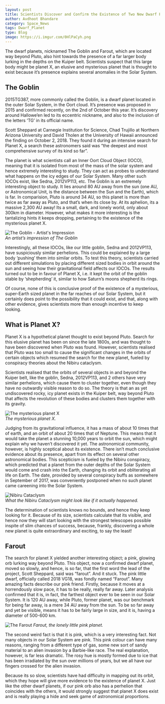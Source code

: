 ```yaml
---
layout: post
title: Scientists Discover and Confirm the Existence of Two New Dwarf Planets in the Farthest Extremes of the Solar System
author: Avdhoot Bhandare
category: Space_News
tags: Dwarf_Planet
type: Blog
image: https://i.imgur.com/0HlPaCyh.png
---
```


The dwarf planets, nicknamed The Goblin and Farout, which are located way beyond Pluto, also hint towards the presence of a far larger body lurking in the depths on the Kuiper belt. Scientists suspect that this large body might be planet X, an elusive and mysterious planet that is thought to exist because it’s presence explains several anomalies in  the Solar System.

## The Goblin

2015TG387, more commonly called the Goblin, is a dwarf planet located in the outer Solar System, in the Oort cloud. It’s presence was proposed in 2015 and confirmed recently, on the 2nd of October this year. It’s discovery around Hallowe’en led to its eccentric nickname, and also to the inclusion of the letters ‘TG’ in its official name.

Scott Sheppard at Carnegie Institution for Science, Chad Trujillo at Northern Arizona University and David Tholen at the University of Hawaii announced the finding on October 2, 2018. They found it during an intensive search for Planet X, a search these astronomers said was “the deepest and most comprehensive survey of its kind so far”.

The planet is what scientists call an Inner Oort Cloud Object (IOCO), meaning that it is isolated from most of the mass of the solar system and hence extremely interesting to study. They can act as probes to understand what happens on the icy edges of our Solar System. Many other such IOCOs exist, like Sedna, 2012VP113, etc. The Goblin is an extremely interesting object to study. It lies around 80 AU away from the sun (one AU, or Astronomical Unit, is the distance between the Sun and the Earth), which is far. In comparision, Pluto is around 34 AU, so this planet is more than twice as far away as Pluto, and that’s when its close by. At its aphelion, its a massive 2,300 AU away! Its a small, dark, and lonely world, only about 300km in diameter. However, what makes it more interesting is the tantalizing hints it keeps dropping, pertaining to the existence of the mysterious planet X.

![The Goblin - Artist's Impression](https://i.imgur.com/XCghSa5h.png)\
*An artist’s impression of The Goblin*

Interestingly, all these IOCOs, like our little goblin, Sedna and 2012VP113, have suspiciously similar perhelions. This could be explained by a large body ‘pushing’ them into similar orbits. To test this theory, scientists carried out different simulations by placing different sized bodies in orbit around the sun and seeing how their gravitational field affects our IOCOs. The results turned out to be in favour of Planet X, i.e. it kept the orbit of the goblin stable by ‘shepherding’ it, similar to how Saturn’s moons shepherd its rings.

Of course, none of this is conclusive proof of the existence of a mysterious, super-Earth sized planet in the far reaches of our Solar System, but it certainly does point to the possibility that it could exist, and that, along with other evidence, gives scientists more than enough incentive to keep looking.

## What is Planet X?

Planet X is a hypothetical planet thought to exist beyond Pluto. Search for this elusive planet has been on since the late 1800s, and was thought to have been discovered when Pluto was found. However, scientists realised that Pluto was too small to cause the significant changes in the orbits of certain objects which resumed the search for the new planet, fueled by conspiracy theories about the Nibiru cataclysm.

Scientists realised that the orbits of several objects in and beyond the Kuiper belt, like the goblin, Sedna, 2012VP113, and 2 others have very similar perhelions, which cause them to cluster together, even though they have no outwardly visible reason to do so. The theory is that an as yet undiscovered rocky, icy planet exists in the Kuiper belt, way beyond Pluto that affects the revolution of these bodies and clusters them together with its gravity.

![The mysterious planet X](https://i.imgur.com/Zcug7eJh.png)\
*The mysterious planet X.*

Judging from its gravitational influence, it has a mass of about 10 times that of earth, and an orbit of about 20 times that of Neptune. This means that it would take the planet a stunning 10,000 years to orbit the sun, which might explain why we haven’t discovered it yet. The astronomical community, however, is highly sceptical about its existence. There isn’t much conclusive evidence about its presence, apart from its effect on several other astronomical bodies. This scepticism is fueled by the Nibiru conspiracy, which predicted that a planet from the outer depths of the Solar System would come and crash into the Earth, changing its orbit and obliterating all life on Earth. The date, provided by several conspiracy buffs as somewhere in September of 2017, was conveniently postponed when no such planet came careening into the Solar System.

![Nibiru Cataclysm](https://i.imgur.com/L2QhyNLh.png)\
*What the Nibiru Cataclysm might look like if it actually happened.*

The determination of scientists knows no bounds, and hence they keep looking for it. Because of its size, scientists calculate that its visible, and hence now they will start looking with the strongest telescopes possible inspite of slim chances of success, because, frankly, discovering a whole new planet is quite extraordinary and exciting, to say the least!

## Farout

The search for planet X yielded another interesting object; a pink, glowing orb lurking way beyond Pluto. This object, now a confirmed dwarf planet, moved so slowly, and hence, is so far, that the first word the lead of the project, Scott Sheppard, said was “farout”. And it stuck. The pink little dwarf, officially called 2018 VG18, was fondly named “Farout”. Many amazing facts describe our pink friend. Firstly, because it moves at a horrendously slow pace, it has to be really, really far away. Later analysis confirmed that it is, in fact, the farthest object ever to be seen in our Solar System. It is 120 AU away, while Pluto, former planet, was our benchmark for being far away, is a mere 34 AU away from the sun. To be so far away and yet be visible, means it has to be fairly large in size, and it is, having a diameter of 500-600 km.

![The Farout](https://i.imgur.com/Y6Bs0ESh.png)
*Farout, the lonely little pink planet.*

The second weird fact is that it is pink, which is a very interesting fact. Not many objects in our Solar System are pink. This pink colour can have many reasons, ranging from a different type of gas, some new sort of sandy material to an alien invasion by a Barbie-like race. The real explanation, however, is far less dramatic. The rosy hue is mostly formed due to ice that has been irradiated by the sun over millions of years, but we all have our fingers crossed for the alien invasion.

Because its so slow, scientists have had difficulty in mapping out its orbit, which they hope will give more evidence to the existence of planet X. Just like the other dwarf planets, if our pink orb also has a perhelion that coincides with the others, it would strongly suggest that  planet X does exist and is really playing a hide and seek game of astronomical proportions.
